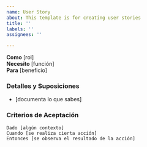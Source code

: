 ```yaml
---
name: User Story
about: This template is for creating user stories
title: ''
labels: ''
assignees: ''

---
```


**Como** [rol]  
 **Necesito** [función]  
 **Para** [beneficio]  
   
 ### Detalles y Suposiciones
 * [documenta lo que sabes]
   
 ### Criterios de Aceptación  
   
 ```gherkin
 Dado [algún contexto]
 Cuando [se realiza cierta acción]
 Entonces [se observa el resultado de la acción]
 ```
